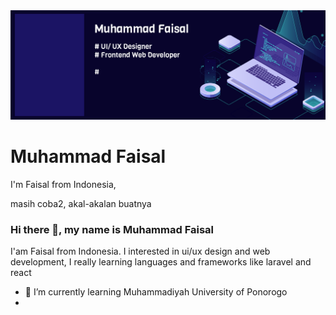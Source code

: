 <img src="https://github.com/matfaisal/matfaisal/blob/main/banner-github.png"/>

# Muhammad Faisal
I'm Faisal from Indonesia,

masih coba2, akal-akalan buatnya

### Hi there 👋, my name is Muhammad Faisal
<!-- #### UI/UX Design and Fullstack Web Development -->

I'am Faisal from Indonesia.
I interested in ui/ux design and web development, I really learning languages ​​and frameworks like laravel and react

<!-- Skills: REACT / LARAVEL / JS / PHP / HTML / CSS -->

- 🌱 I’m currently learning Muhammadiyah University of Ponorogo 
- 

<!-- 
[<img src='https://cdn.jsdelivr.net/npm/simple-icons@3.0.1/icons/github.svg' alt='github' height='40'>](https://github.com/matfaisal)   [<img src='https://cdn.jsdelivr.net/npm/simple-icons@3.0.1/icons/facebook.svg' alt='facebook' height='40'>](https://www.facebook.com/matfaisall)      [<img src='https://cdn.jsdelivr.net/npm/simple-icons@3.0.1/icons/instagram.svg' alt='instagram' height='40'>](https://www.instagram.com/mat_faisall/)   -->

